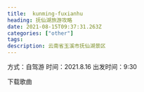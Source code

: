 ```yaml
---
title:  kunming-fuxianhu
heading: 抚仙湖旅游攻略
date: 2021-08-15T09:37:31.263Z
categories: ["other"]
tags: 
description: 云南省玉溪市抚仙湖景区
---
```


方式：自驾游
时间：2021.8.16
出发时间：9:30 


下载歌曲
